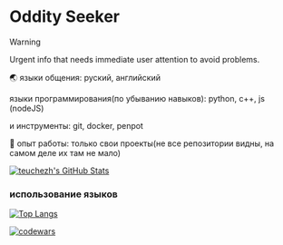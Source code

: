 # Oddity Seeker

> [!WARNING]
> Urgent info that needs immediate user attention to avoid problems.

🌏 языки общения: руский, английский

языки программирования(по убыванию навыков): python, c++, js (nodeJS)

и инструменты: git, docker, penpot


💼 опыт работы:  только свои проекты(не все репозитории видны, на самом деле их там не мало)

[![teuchezh's GitHub Stats](https://github-readme-stats.vercel.app/api?username=oddityseeker&count_private=true&show_icons=true&theme=dark)](https://github.com/oddityseeker)

### использование языков
[![Top Langs](https://github-readme-stats.vercel.app/api/top-langs/?username=oddityseeker&layout=compact&theme=dark&border=false)](https://github.com/oddityseeker/github-readme-stats)

[![codewars](https://www.codewars.com/users/oddityseeker/badges/large)](https://www.codewars.com/users/oddityseeker)
